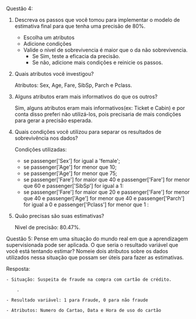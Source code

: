 Questão 4:

1. Descreva os passos que você tomou para implementar o modelo de estimativa final para que tenha uma precisão de 80%.

   - Escolha um atributos
   - Adicione condições
   - Valide o nivel de sobrevivencia é maior que o da não sobrevivencia.
      -  Se Sim, teste a eficacia da precisão.
      -  Se não, adicione mais condições e reinicie os passos.

2. Quais atributos você investigou? 

    Atributos: Sex, Age, Fare, SibSp, Parch e Pclass.

3. Alguns atributos eram mais informativos do que os outros? 

    Sim, alguns atributos eram mais informativos(ex: Ticket e Cabin) e por conta disso preferi não utilizá-los, pois precisaria de mais condições para gerar a precisão esperada.

4. Quais condições você utilizou para separar os resultados de sobrevivência nos dados?

    Condições utilizadas:

    - se passenger['Sex'] for igual a 'female';
    - se passenger['Age'] for menor que 10;
    - se passenger['Age'] for menor que 75;
    - se passenger['Fare'] for maior que 40 e passenger['Fare'] for menor que 60 e passenger['SibSp'] for igual a 1:
    - se passenger['Fare'] for maior que 20 e passenger['Fare'] for menor que 40 e passenger['Age'] for menor que 40 e passenger['Parch'] for igual a 0 e passenger['Pclass'] for menor que 1 :

5. Quão precisas são suas estimativas?

    Nivel de precisão: 80.47%.
     
Questão 5: Pense em uma situação do mundo real em que a aprendizagem supervisionada pode ser aplicada. O que seria o resultado variável que você está tentando estimar? Nomeie dois atributos sobre os dados utilizados nessa situação que possam ser úteis para fazer as estimativas.

Resposta:

    - Situação: Suspeita de fraude na compra com cartão de crédito.

        . 

    - Resultado variável: 1 para Fraude, 0 para não fraude

    - Atributos: Numero do Cartao, Data e Hora de uso do cartão 